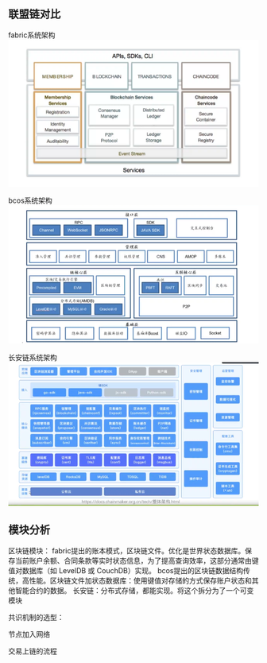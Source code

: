 ## 联盟链对比
fabric系统架构
![alt text](image.png)

bcos系统架构
![alt text](image-1.png)

长安链系统架构
![alt text](image-2.png)


## 模块分析
区块链模块：
fabric提出的账本模式，区块链文件。优化是世界状态数据库。保存当前账户余额、合同条款等实时状态信息，为了提高查询效率，这部分通常由键值对数据库（如 LevelDB 或 CouchDB）实现。
bcos提出的区块链数据结构传统，高性能。区块链文件加状态数据库：使用键值对存储的方式保存账户状态和其他智能合约的数据。
长安链：分布式存储，都能实现。将这个拆分为了一个可变模块

共识机制的选型：


节点加入网络


交易上链的流程




